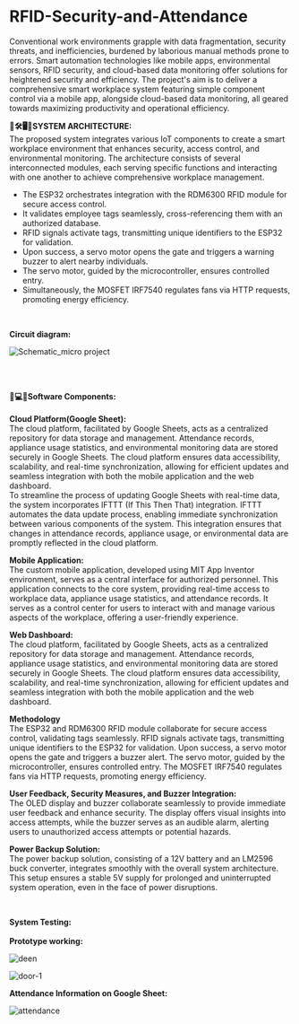 # RFID-Security-and-Attendance
<p> Conventional work environments grapple with data fragmentation, security threats, and inefficiencies, burdened by laborious manual methods prone to errors. Smart automation technologies like mobile apps, environmental sensors, RFID security, and cloud-based data monitoring offer solutions for heightened security and efficiency. The project's aim is to deliver a comprehensive smart workplace system featuring simple component control via a mobile app, alongside cloud-based data monitoring, all geared towards maximizing productivity and operational efficiency. </p>

<p><b>🏰🛠️🖥🔌SYSTEM ARCHITECTURE:<br></b>
The proposed system integrates various IoT components to create a smart workplace environment that enhances security, access control, and environmental monitoring. The architecture consists of several interconnected modules, each serving specific functions and interacting with one another to achieve comprehensive workplace management.</p>
<p><ul>
  <li>The ESP32 orchestrates integration with the RDM6300 RFID module for secure access control.</li>
  <li>It validates employee tags seamlessly, cross-referencing them with an authorized database.</li>
  <li>RFID signals activate tags, transmitting unique identifiers to the ESP32 for validation.</li>
  <li>Upon success, a servo motor opens the gate and triggers a warning buzzer to alert nearby individuals.</li>
  <li>The servo motor, guided by the microcontroller, ensures controlled entry.</li>
  <li>Simultaneously, the MOSFET IRF7540 regulates fans via HTTP requests, promoting energy efficiency.</li>
</ul></p><br>

 <p><b>Circuit diagram: </b><br>
  
![Schematic_micro project](https://github.com/ImtiazAhmed1999/RFID-Security-and-Attendance/assets/101192574/d375a655-3e29-427e-b8ee-6ff5e6e93159)
 </p><br> <br>

<p>
 <b>🚀💻🌐Software Components:</b> <br> <br>
 <b>Cloud Platform(Google Sheet):</b> <br>
 The cloud platform, facilitated by Google Sheets, acts as a centralized repository for data storage and management. Attendance records, appliance usage statistics, and environmental monitoring data are stored securely in Google Sheets. The cloud platform ensures data accessibility, scalability, and real-time synchronization, allowing for efficient updates and seamless integration with both the mobile application and the web dashboard.<br>
 To streamline the process of updating Google Sheets with real-time data, the system incorporates IFTTT (If This Then That) integration. IFTTT automates the data update process, enabling immediate synchronization between various components of the system. This integration ensures that changes in attendance records, appliance usage, or environmental data are promptly reflected in the cloud platform.
</p>

<p><b>Mobile Application:</b>
<br>
The custom mobile application, developed using MIT App Inventor environment, serves as a central interface for authorized personnel. This application connects to the core system, providing real-time access to workplace data, appliance usage statistics, and attendance records. It serves as a control center for users to interact with and manage various aspects of the workplace, offering a user-friendly experience.</p>

<p><b>Web Dashboard:</b>
<br>
The cloud platform, facilitated by Google Sheets, acts as a centralized repository for data storage and management. Attendance records, appliance usage statistics, and environmental monitoring data are stored securely in Google Sheets. The cloud platform ensures data accessibility, scalability, and real-time synchronization, allowing for efficient updates and seamless integration with both the mobile application and the web dashboard.</p>

<p><b>Methodology</b>
<br>
The ESP32 and RDM6300 RFID module collaborate for secure access control, validating tags seamlessly. RFID signals activate tags, transmitting unique identifiers to the ESP32 for validation. Upon success, a servo motor opens the gate and triggers a buzzer alert. The servo motor, guided by the microcontroller, ensures controlled entry. The MOSFET IRF7540 regulates fans via HTTP requests, promoting energy efficiency.</p>

<p><b>User Feedback, Security Measures, and Buzzer Integration:</b>
<br>
The OLED display and buzzer collaborate seamlessly to provide immediate user feedback and enhance security. The display offers visual insights into access attempts, while the buzzer serves as an audible alarm, alerting users to unauthorized access attempts or potential hazards.</p>

<p><b>Power Backup Solution:</b>
<br>
The power backup solution, consisting of a 12V battery and an LM2596 buck converter, integrates smoothly with the overall system architecture. This setup ensures a stable 5V supply for prolonged and uninterrupted system operation, even in the face of power disruptions.</p>
<br> 

<p><b>System Testing:</b><br>
<br>
 <b>Prototype working:</b>
 
![deen](https://github.com/ImtiazAhmed1999/RFID-Security-and-Attendance/assets/101192574/d9fc5ff9-e422-4627-b65f-3a275d821dc5)
 
![door-1](https://github.com/ImtiazAhmed1999/RFID-Security-and-Attendance/assets/101192574/d9bf85b8-7376-4c72-8ad1-e254ae9ad6db)
</p>

<p><b>Attendance Information on Google Sheet:</b>
<br>
 
![attendance](https://github.com/ImtiazAhmed1999/RFID-Security-and-Attendance/assets/101192574/47e88229-2e0a-4a19-8374-0754ac30248f)
</p>
